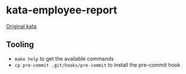 kata-employee-report
====================
[Original kata](https://codingdojo.org/kata/Employee-Report/)

Tooling
-------
- `make help` to get the available commands
- `cp pre-commit .git/hooks/pre-commit` to install the pre-commit hook

